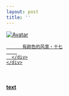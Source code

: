```yaml
---
layout: post
title: ''
---
```


<p class="imglist">

<div class="image-container">
  <a href="https://pic.imgdb.cn/item/5ee87a282cb53f50fe996a23.jpg"  data-fancybox="images">
    <img src="https://pic.imgdb.cn/item/5ee87a282cb53f50fe996a23.jpg" alt="Avatar" class="image" />
    <div class="overlay">
      <div class="text">
        
          有颜色的风景・十七
        
      </div>
    </div>
  </a>
</div>








<a href="https://pic.imgdb.cn/item/5ee87a282cb53f50fe996a29.jpg" data-fancybox="images"><img src="" /></a>
<a href="https://pic.imgdb.cn/item/5ee87a282cb53f50fe996a2c.jpg" data-fancybox="images"><img src="" /></a>
<a href="https://pic.imgdb.cn/item/5ee87a282cb53f50fe996a34.jpg" data-fancybox="images"><img src="" /></a>
<a href="https://pic.imgdb.cn/item/5ee87a282cb53f50fe996a39.jpg" data-fancybox="images"><img src="" /></a>
<a href="https://pic.imgdb.cn/item/5ee87a282cb53f50fe996a40.jpg" data-fancybox="images"><img src="" /></a>
<a href="https://pic.imgdb.cn/item/5ee87a282cb53f50fe996a47.jpg" data-fancybox="images"><img src="" /></a>
<a href="https://pic.imgdb.cn/item/5ee87a282cb53f50fe996a4f.jpg" data-fancybox="images"><img src="" /></a>
<a href="https://pic.imgdb.cn/item/5ee87a282cb53f50fe996a52.jpg" data-fancybox="images"><img src="" /></a>
<a href="https://pic.imgdb.cn/item/5ee87a282cb53f50fe996a57.jpg" data-fancybox="images"><img src="" /></a>
<a href="https://pic.imgdb.cn/item/5ee87a282cb53f50fe996a5b.jpg" data-fancybox="images"><img src="" /></a>
<a href="https://pic.imgdb.cn/item/5ee87a282cb53f50fe996a5f.jpg" data-fancybox="images"><img src="" /></a>
<a href="https://pic.imgdb.cn/item/5ee87a282cb53f50fe996a62.jpg" data-fancybox="images"><img src="" /></a>
<a href="https://pic.imgdb.cn/item/5ee87a282cb53f50fe996a66.jpg" data-fancybox="images"><img src="" /></a>
<a href="https://pic.imgdb.cn/item/5ee87a282cb53f50fe996a6d.jpg" data-fancybox="images"><img src="" /></a>
<a href="https://pic.imgdb.cn/item/5ee87a282cb53f50fe996a70.jpg" data-fancybox="images"><img src="" /></a>
<a href="https://pic.imgdb.cn/item/5ee87a282cb53f50fe996a73.jpg" data-fancybox="images"><img src="" /></a>
<a href="https://pic.imgdb.cn/item/5ee87a282cb53f50fe996a78.jpg" data-fancybox="images"><img src="" /></a>
<a href="https://pic.imgdb.cn/item/5ee87a282cb53f50fe996a7a.jpg" data-fancybox="images"><img src="" /></a>
<a href="https://pic.imgdb.cn/item/5ee87a282cb53f50fe996a7d.jpg" data-fancybox="images"><img src="" /></a>
<a href="https://pic.imgdb.cn/item/5ee87a282cb53f50fe996a7f.jpg" data-fancybox="images"><img src="" /></a>
<a href="https://pic.imgdb.cn/item/5ee87a282cb53f50fe996a82.jpg" data-fancybox="images"><img src="" /></a>
<a href="https://pic.imgdb.cn/item/5ee87a282cb53f50fe996a85.jpg" data-fancybox="images"><img src="" /></a>
<a href="https://pic.imgdb.cn/item/5ee87a282cb53f50fe996a88.jpg" data-fancybox="images"><img src="" /></a>
<a href="https://pic.imgdb.cn/item/5ee87a282cb53f50fe996a8d.jpg" data-fancybox="images"><img src="" /></a>
<a href="https://pic.imgdb.cn/item/5ee87a282cb53f50fe996a92.jpg" data-fancybox="images"><img src="" /></a>
<a href="https://pic.imgdb.cn/item/5ee87a282cb53f50fe996a98.jpg" data-fancybox="images"><img src="" /></a>
<a href="https://pic.imgdb.cn/item/5ee87a282cb53f50fe996a9d.jpg" data-fancybox="images"><img src="" /></a>
<a href="https://pic.imgdb.cn/item/5ee87a282cb53f50fe996aa1.jpg" data-fancybox="images"><img src="" /></a>
<a href="https://pic.imgdb.cn/item/5ee87a282cb53f50fe996aa4.jpg" data-fancybox="images"><img src="" /></a>
<a href="https://pic.imgdb.cn/item/5ee87a742cb53f50fe99bed0.jpg" data-fancybox="images"><img src="" /></a>
<a href="https://pic.imgdb.cn/item/5ee87a742cb53f50fe99bed2.jpg" data-fancybox="images"><img src="" /></a>
<a href="https://pic.imgdb.cn/item/5ee87a742cb53f50fe99bed4.jpg" data-fancybox="images"><img src="" /></a>
<a href="https://pic.imgdb.cn/item/5ee87a742cb53f50fe99bed8.jpg" data-fancybox="images"><img src="" /></a>
<a href="https://pic.imgdb.cn/item/5ee87a742cb53f50fe99bedb.jpg" data-fancybox="images"><img src="" /></a>
<a href="https://pic.imgdb.cn/item/5ee87a742cb53f50fe99bee1.jpg" data-fancybox="images"><img src="" /></a>
<a href="https://pic.imgdb.cn/item/5ee87a742cb53f50fe99bee5.jpg" data-fancybox="images"><img src="" /></a>
<a href="https://pic.imgdb.cn/item/5ee87a742cb53f50fe99bee7.jpg" data-fancybox="images"><img src="" /></a>
<a href="https://pic.imgdb.cn/item/5ee87a742cb53f50fe99bee9.jpg" data-fancybox="images"><img src="" /></a>
<a href="https://pic.imgdb.cn/item/5ee87a742cb53f50fe99beee.jpg" data-fancybox="images"><img src="" /></a>
<a href="https://pic.imgdb.cn/item/5ee87a742cb53f50fe99bef1.jpg" data-fancybox="images"><img src="" /></a>
<a href="https://pic.imgdb.cn/item/5ee87a742cb53f50fe99bef3.jpg" data-fancybox="images"><img src="" /></a>
<a href="https://pic.imgdb.cn/item/5ee87a742cb53f50fe99bef6.jpg" data-fancybox="images"><img src="" /></a>
<a href="https://pic.imgdb.cn/item/5ee87a742cb53f50fe99bef9.jpg" data-fancybox="images"><img src="" /></a>
<a href="https://pic.imgdb.cn/item/5ee87a742cb53f50fe99befe.jpg" data-fancybox="images"><img src="" /></a>
<a href="https://pic.imgdb.cn/item/5ee87a742cb53f50fe99bf00.jpg" data-fancybox="images"><img src="" /></a>
<a href="https://pic.imgdb.cn/item/5ee87a742cb53f50fe99bf02.jpg" data-fancybox="images"><img src="" /></a>
<a href="https://pic.imgdb.cn/item/5ee87a742cb53f50fe99bf04.jpg" data-fancybox="images"><img src="" /></a>
<a href="https://pic.imgdb.cn/item/5ee87a742cb53f50fe99bf06.jpg" data-fancybox="images"><img src="" /></a>
<a href="https://pic.imgdb.cn/item/5ee87a742cb53f50fe99bf09.jpg" data-fancybox="images"><img src="" /></a>
<a href="https://pic.imgdb.cn/item/5ee87a742cb53f50fe99bf0e.jpg" data-fancybox="images"><img src="" /></a>
<a href="https://pic.imgdb.cn/item/5ee87a742cb53f50fe99bf10.jpg" data-fancybox="images"><img src="" /></a>
<a href="https://pic.imgdb.cn/item/5ee87a742cb53f50fe99bf14.jpg" data-fancybox="images"><img src="" /></a>
<a href="https://pic.imgdb.cn/item/5ee87a742cb53f50fe99bf16.jpg" data-fancybox="images"><img src="" /></a>
<a href="https://pic.imgdb.cn/item/5ee87a742cb53f50fe99bf19.jpg" data-fancybox="images"><img src="" /></a>
<a href="https://pic.imgdb.cn/item/5ee87a742cb53f50fe99bf1e.jpg" data-fancybox="images"><img src="" /></a>
<a href="https://pic.imgdb.cn/item/5ee87a742cb53f50fe99bf23.jpg" data-fancybox="images"><img src="" /></a>
<a href="https://pic.imgdb.cn/item/5ee87a742cb53f50fe99bf26.jpg" data-fancybox="images"><img src="" /></a>
<a href="https://pic.imgdb.cn/item/5ee87a742cb53f50fe99bf29.jpg" data-fancybox="images"><img src="" /></a>
<a href="https://pic.imgdb.cn/item/5ee87a742cb53f50fe99bf2d.jpg" data-fancybox="images"><img src="" /></a>
<a href="https://pic.imgdb.cn/item/5ee87aaf2cb53f50fe99fff1.jpg" data-fancybox="images"><img src="" /></a>
<a href="https://pic.imgdb.cn/item/5ee87aaf2cb53f50fe99fff3.jpg" data-fancybox="images"><img src="" /></a>
<a href="https://pic.imgdb.cn/item/5ee87aaf2cb53f50fe99fff8.jpg" data-fancybox="images"><img src="" /></a>
<a href="https://pic.imgdb.cn/item/5ee87aaf2cb53f50fe99fffc.jpg" data-fancybox="images"><img src="" /></a>
<a href="https://pic.imgdb.cn/item/5ee87aaf2cb53f50fe99fffe.jpg" data-fancybox="images"><img src="" /></a>
<a href="https://pic.imgdb.cn/item/5ee87aaf2cb53f50fe9a0002.jpg" data-fancybox="images"><img src="" /></a>
<a href="https://pic.imgdb.cn/item/5ee87aaf2cb53f50fe9a0004.jpg" data-fancybox="images"><img src="" /></a>
<a href="https://pic.imgdb.cn/item/5ee87aaf2cb53f50fe9a0009.jpg" data-fancybox="images"><img src="" /></a>
<a href="https://pic.imgdb.cn/item/5ee87aaf2cb53f50fe9a000e.jpg" data-fancybox="images"><img src="" /></a>
<a href="https://pic.imgdb.cn/item/5ee87aaf2cb53f50fe9a0013.jpg" data-fancybox="images"><img src="" /></a>
<a href="https://pic.imgdb.cn/item/5ee87aaf2cb53f50fe9a001b.jpg" data-fancybox="images"><img src="" /></a>
<a href="https://pic.imgdb.cn/item/5ee87aaf2cb53f50fe9a001f.jpg" data-fancybox="images"><img src="" /></a>
<a href="https://pic.imgdb.cn/item/5ee87aaf2cb53f50fe9a0025.jpg" data-fancybox="images"><img src="" /></a>
<a href="https://pic.imgdb.cn/item/5ee87aaf2cb53f50fe9a0028.jpg" data-fancybox="images"><img src="" /></a>
<a href="https://pic.imgdb.cn/item/5ee87aaf2cb53f50fe9a002c.jpg" data-fancybox="images"><img src="" /></a>
<a href="https://pic.imgdb.cn/item/5ee87aaf2cb53f50fe9a0033.jpg" data-fancybox="images"><img src="" /></a>
<a href="https://pic.imgdb.cn/item/5ee87aaf2cb53f50fe9a0039.jpg" data-fancybox="images"><img src="" /></a>
<a href="https://pic.imgdb.cn/item/5ee87aaf2cb53f50fe9a003d.jpg" data-fancybox="images"><img src="" /></a>
<a href="https://pic.imgdb.cn/item/5ee87aaf2cb53f50fe9a0040.jpg" data-fancybox="images"><img src="" /></a>
<a href="https://pic.imgdb.cn/item/5ee87aaf2cb53f50fe9a0044.jpg" data-fancybox="images"><img src="" /></a>


</p>


#### [text](/works/0035a.html)
